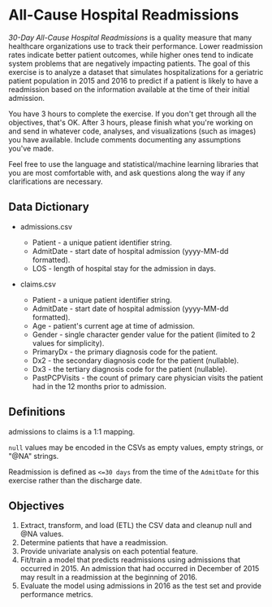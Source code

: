 All-Cause Hospital Readmissions
===============================

_30-Day All-Cause Hospital Readmissions_ is a quality measure that many healthcare organizations use to track their performance. Lower readmission rates indicate better patient outcomes, while higher ones tend to indicate system problems that are negatively impacting patients. The goal of this exercise is to analyze a dataset that simulates hospitalizations for a geriatric patient population in 2015 and 2016 to predict if a patient is likely to have a readmission based on the information available at the time of their initial admission.

You have 3 hours to complete the exercise. If you don't get through all the objectives, that's OK. After 3 hours, please finish what you're working on and send in whatever code, analyses, and visualizations (such as images) you have available. Include comments documenting any assumptions you've made.

Feel free to use the language and statistical/machine learning libraries that you are most comfortable with, and ask questions along the way if any clarifications are necessary.

Data Dictionary
---------------

  * admissions.csv
    * Patient - a unique patient identifier string.
    * AdmitDate - start date of hospital admission (yyyy-MM-dd formatted).
    * LOS - length of hospital stay for the admission in days.

  * claims.csv
    * Patient - a unique patient identifier string.
    * AdmitDate - start date of hospital admission (yyyy-MM-dd formatted).
    * Age - patient's current age at time of admission.
    * Gender - single character gender value for the patient (limited to 2 values for simplicity).
    * PrimaryDx - the primary diagnosis code for the patient.
    * Dx2 - the secondary diagnosis code for the patient (nullable).
    * Dx3 - the tertiary diagnosis code for the patient (nullable).
    * PastPCPVisits - the count of primary care physician visits the patient had in the 12 months prior to admission.

Definitions
-----------

admissions to claims is a 1:1 mapping.

`null` values may be encoded in the CSVs as empty values, empty strings, or "@NA" strings.

Readmission is defined as `<=30 days` from the time of the `AdmitDate` for this exercise rather than the discharge date.

Objectives
----------

  1. Extract, transform, and load (ETL) the CSV data and cleanup null and @NA values.
  2. Determine patients that have a readmission.
  3. Provide univariate analysis on each potential feature.
  4. Fit/train a model that predicts readmissions using admissions that occurred in 2015. An admission that had occurred in December of 2015 may result in a readmission at the beginning of 2016.
  5. Evaluate the model using admissions in 2016 as the test set and provide performance metrics.

